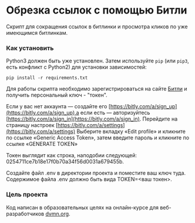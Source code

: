 # Обрезка ссылок с помощью Битли

Скрипт для сокращения ссылок в битлинки и просмотра кликов по уже имеющимся битлинкам.

### Как установить

Python3 должен быть уже установлен. 
Затем используйте `pip` (или `pip3`, есть конфликт с Python2) для установки зависимостей:
```
pip install -r requirements.txt
```

Для работы скрипта необходимо зарегистрироваться на сайте [Битли](https://bit.ly) и получить персональный ключ - "токен".

Если у вас нет аккаунта — создайте его [https://bitly.com/a/sign_up](https://bitly.com/a/sign_up),а 
если есть — авторизуйтесь [https://bitly.com/a/sign_in](https://bitly.com/a/sign_in).
Перейдите на страницу настроек [https://bitly.com/a/settings](https://bitly.com/a/settings)
Выберите вкладку «Edit profile» и кликните по ссылке «Generic Access Token», 
затем введите пароль и кликните по ссылке «GENERATE TOKEN»

Токен выглядит как строка, наподобии следующей: 0254711ce7b18e17f0b70a34f56d0031a679455b.

Создайте файл .env в директории проекта и поместите ваш ключ туда.
Содержимое файла .env должно быть вида TOKEN=<ваш токен>. 


### Цель проекта

Код написан в образовательных целях на онлайн-курсе для веб-разработчиков [dvmn.org](https://dvmn.org/).